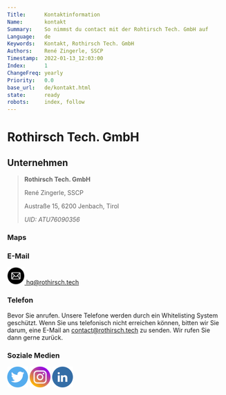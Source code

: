 ```yaml
---
Title:      Kontaktinformation
Name:       kontakt
Summary:    So nimmst du contact mit der Rohtirsch Tech. GmbH auf
Language:   de
Keywords:   Kontakt, Rothirsch Tech. GmbH
Authors:    René Zingerle, SSCP
Timestamp:  2022-01-13_12:03:00
Index:      1
ChangeFreq: yearly
Priority:   0.0
base_url:   de/kontakt.html
state:      ready
robots:     index, follow
---
```


# Rothirsch Tech. GmbH


<h2>Unternehmen</h2>

> **Rothirsch Tech. GmbH**
>
> René Zingerle, SSCP
>
> Austraße 15, 6200 Jenbach, Tirol
>
> *UID: ATU76090356*
>

<h3>Maps</h3>

<div id="map"></div>

<h3>E-Mail</h3>

<a href="mailto:hq@rothirsch.tech"><img src="content/images/icons/email.png" height="40" width="40">  hq@rothirsch.tech</a>

<h3>Telefon</h3>

<p>Bevor Sie anrufen. Unsere Telefone werden durch ein Whitelisting System geschützt. Wenn Sie uns telefonisch nicht erreichen können, bitten wir Sie darum, eine E-Mail an <a href="mailto:contact@rothirsch.tech">  contact@rothirsch.tech</a> zu senden. Wir rufen Sie dann gerne zurück.</p>

<h3>Soziale Medien</h3>

<a href="https://twitter.com/rothirschtech"><img src="content/images/icons/twitter_circle.png"></a>
<a href="https://www.instagram.com/rothirschtech"><img src="content/images/icons/instagram_circle.png"></a>
<a href="https://www.linkedin.com/company/19065610/"><img src="content/images/icons/linkedin.png"></a>

